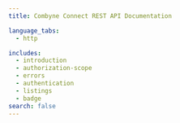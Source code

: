 ```yaml
---
title: Combyne Connect REST API Documentation

language_tabs:
  - http

includes:
  - introduction
  - authorization-scope
  - errors
  - authentication
  - listings
  - badge
search: false
---
```

